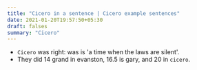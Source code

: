 ```yaml
---
title: "Cicero in a sentence | Cicero example sentences"
date: 2021-01-20T19:57:50+05:30
draft: falses
summary: "Cicero"
---
```

- `Cicero` was right: was is 'a time when the laws are silent'.
- They did 14 grand in evanston, 16.5 is gary, and 20 in `cicero`.
                 
